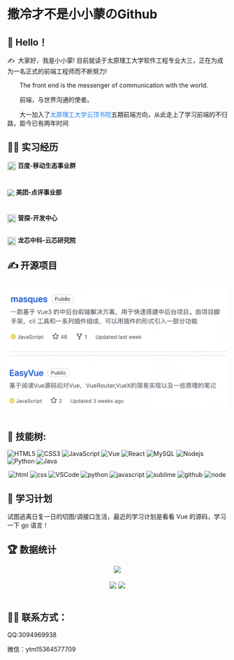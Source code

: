 <h1>撒冷才不是小小蒙のGithub</h1>

## 🙋 Hello！

<p>✍️&nbsp;&nbsp;大家好，我是小小蒙! 目前就读于太原理工大学软件工程专业大三，正在为成为一名正式的前端工程师而不断努力!</p>

<p>&emsp;&emsp;The front end is the messenger of communication with the world.</p>

<p>&emsp;&emsp;前端，与世界沟通的使者。</p>
<p>&emsp;&emsp;大一加入了<a style="color:rgb(30,128,255)" herf='https://baike.baidu.com/item/%E4%BA%91%E9%A1%B6%E4%B9%A6%E9%99%A2/23672117'>太原理工大学云顶书院</a>五期前端方向，从此走上了学习前端的不归路，距今已有两年时间</p>

## 🤹‍♀️ 实习经历

<!-- <img style="width:250px;float:right" src='./img/right.jpg'> -->
<img align="center" style="width:20px;height:20px;" src='https://img.sj33.cn/uploads/202009/7-20092H12GA16.jpg'> <b>百度-移动生态事业群</b>

<div style="height:25px"></div>
<img align="center" style="width:20px;" src='https://s3plus.meituan.net/v1/mss_e2821d7f0cfe4ac1bf9202ecf9590e67/cdn-prod/file:9528bfdf/20201023%E7%94%A8%E6%88%B7%E6%9C%8D%E5%8A%A1logo/%E7%BE%8E%E5%9B%A2app.png'> <b>美团-点评事业部</b>
<div style="height:25px"></div>

<img align="center" style="width:20px;height:20px;" src='https://pic1.zhimg.com/v2-89fe8f822bb458161e263dd133356d73_xl.jpg?source=32738c0c'> <b>营探-开发中心</b>

<div style="height:15px"></div>
<img align="center" style="width:20px;height:20px;" src='https://www.loongson.cn/images/favicon.ico'> <b>龙芯中科-云芯研究院</b>
<br>

## ✍️ 开源项目

<div align="center" >
<a href="https://github.com/SalengNotLittleMeng/Handy-Vue-Cli">
 <img src="./img/kovue.png" /></a>
<a href="https://github.com/SalengNotLittleMeng/K.O.Vue">
   <img src="./img/vue-handly.png" /></a>
</div>

## 💪 技能树:

![HTML5](https://img.shields.io/badge/-HTML5-E34F26?style=flat-square&logo=html5&logoColor=white)
![CSS3](https://img.shields.io/badge/-CSS3-1572B6?style=flat-square&logo=css3)
![JavaScript](https://img.shields.io/badge/-JavaScript-oringe?style=flat-square&logo=javascript)
![Vue](https://img.shields.io/badge/-vue-green?style=green&logo=vue)
![React](https://img.shields.io/badge/-react-yellow?style=flat-square&logo=java)
![MySQL](https://img.shields.io/badge/mysql-%2300f.svg?style=flat-square&logo=mysql&logoColor=white)
![Nodejs](https://img.shields.io/badge/-Nodejs-c0ebd?style=flat-square&logo=Node.js)
![Python](https://img.shields.io/badge/-Python-pink?style=flat-square&logo=Python)
![Java](https://img.shields.io/badge/-java-yellow?style=flat-square&logo=java)

<!-- Gif -->
<div align="center">
  <img alt-"html5" src="https://media.giphy.com/media/XAxylRMCdpbEWUAvr8/giphy.gif" width="100" title="html">
  <img alt="css" src="https://media.giphy.com/media/fsEaZldNC8A1PJ3mwp/giphy.gif" width="100" title="css">
  <img alt="VSCode" src="https://i.giphy.com/media/IdyAQJVN2kVPNUrojM/200.webp" width="100" title="vscode">
  <img alt="python" src="https://i.giphy.com/media/LMt9638dO8dftAjtco/200.webp" width="100" title="python">
  <img alt="javascript" src="https://media3.giphy.com/media/ln7z2eWriiQAllfVcn/200w.webp" width="100" title="javascript">
  <img alt="sublime" src="https://media.giphy.com/media/jnDKffgCfGYOp6cMTK/giphy.gif" width="100" title="sublime">
  <img alt="github" src="https://i.giphy.com/media/KzJkzjggfGN5Py6nkT/200.webp" width="100" title="github">
  <img alt="node" src="https://media.giphy.com/media/kdFc8fubgS31b8DsVu/giphy.gif" width="100" title="node">
</div>

## 🧠 学习计划

试图逃离日复一日的切图/调接口生活，最近的学习计划是看看 Vue 的源码，学习一下 go 语言！

## 🏆 数据统计

<!-- GitHub奖杯🏆 -->
<div align="center"><img  src="https://github-profile-trophy.vercel.app/?username=SalengNotLittleMeng&theme=gruvbox&row=1&column=7&no-frame=true&no-bg=true" /></div>
<br>

<!-- GitHub数据统计 -->
<div align="center">
  <img height="137px" src="https://github-readme-stats.vercel.app/api?username=SalengNotLittleMeng&hide_title=true&hide_border=true&show_icons=trueline_height=21&text_color=000&icon_color=000&bg_color=0,ea6161,ffc64d,fffc4d,52fa5a&theme=graywhite" />
  <img height="137px" src="https://github-readme-stats.vercel.app/api/top-langs/?username=SalengNotLittleMeng&hide_title=true&hide_border=true&layout=compact&langs_count=6&text_color=000&icon_color=fff&bg_color=0,52fa5a,4dfcff,c64dff&theme=graywhite" />
</div>
<br>

## 🤹‍♀️ 联系方式：

QQ:3094969938

微信：ytm15364577709
